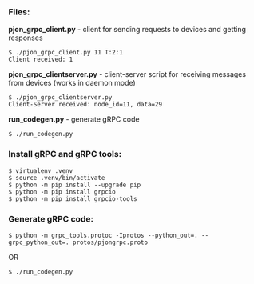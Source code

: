 ### Files:
**pjon_grpc_client.py** - client for sending requests to devices and getting responses
```
$ ./pjon_grpc_client.py 11 T:2:1
Client received: 1
```
**pjon_grpc_clientserver.py** - client-server script for receiving messages from devices (works in daemon mode)
```
$ ./pjon_grpc_clientserver.py
Client-Server received: node_id=11, data=29
```
**run_codegen.py** - generate gRPC code
```
$ ./run_codegen.py
```

### Install gRPC and gRPC tools:
```
$ virtualenv .venv
$ source .venv/bin/activate
$ python -m pip install --upgrade pip
$ python -m pip install grpcio
$ python -m pip install grpcio-tools
```

### Generate gRPC code:
```
$ python -m grpc_tools.protoc -Iprotos --python_out=. --grpc_python_out=. protos/pjongrpc.proto
```
OR
```
$ ./run_codegen.py
```
